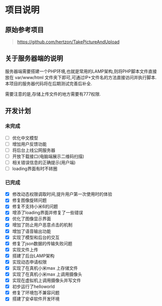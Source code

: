 # 项目说明



## 原始参考项目

> https://github.com/hertzon/TakePictureAndUpload

## 关于服务器端的说明

服务器端需要搭建一个PHP环境,也就是常用的LAMP架构,则将PHP脚本文件直接放在 var/www/html 文件夹下即可,可通过IP+文件名的方法直接访问并执行脚本.
本项目的服务器代码将在后期测试完善后补全.

需要注意的是,存储上传文件的地方需要有777权限.



## 开发计划

### 未完成

- [ ] 优化中文模型
- [ ] 增加用户反馈功能
- [ ] 将后台上线公网服务器
- [ ] 开放下载接口(电脑端展示二维码扫描)
- [ ] 相关错误信息的正确提示(用户端)
- [ ] loading界面有时不转圈

### 已完成

- [x] 修改动态权限调取时间,提升用户第一次使用时的体验
- [x] 修复图像旋转问题
- [x] 修复不支持小米6的问题
- [x] 增添了loading界面并修复了一些错误
- [x] 优化了图像显示界面
- [x] 增加了防止用户恶意点击的机制
- [x] 增加了语音输出功能
- [x] 实现了模型和后台的交互
- [x] 修复了json数据的传输失败问题
- [x] 实现文件上传
- [x] 搭建了后台LAMP架构
- [x] 实现动态申请权限
- [x] 实现了在真机小米max 上存储文件
- [x] 实现了在真机小米max 上调用摄像头
- [x] 实现在虚拟机上调用摄像头并写文件
- [x] 初步运行了helloworld
- [x] 修复了环境包不兼容问题
- [x] 搭建了安卓软件开发环境